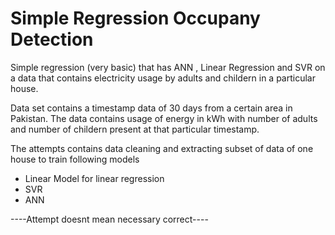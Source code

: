 # Simple Regression Occupany Detection
Simple regression (very basic) that has ANN , Linear Regression and SVR on a data that contains electricity usage by adults and childern in a particular house.

Data set contains a timestamp data of 30 days from a certain area in Pakistan. The data contains usage of energy in kWh with number of adults and number of childern present at that particular timestamp. 

The attempts contains data cleaning and extracting subset of data of one house to train following models

- Linear Model for linear regression
- SVR  
- ANN 

----Attempt doesnt mean necessary correct----

